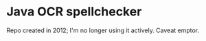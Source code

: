 Java OCR spellchecker
=====================

Repo created in 2012; I'm no longer using it actively. Caveat emptor.
